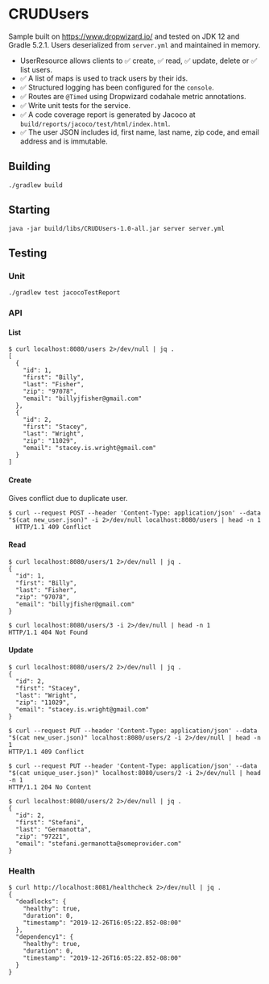 # CRUDUsers
Sample built on https://www.dropwizard.io/ and tested on JDK 12 and Gradle 5.2.1. Users deserialized from `server.yml` and maintained in memory.

  * UserResource allows clients to ✅ create, ✅ read, ✅ update, delete or ✅ list users.
  * ✅ A list of maps is used to track users by their ids.
  * ✅ Structured logging has been configured for the `console`.
  * ✅ Routes are `@Timed` using Dropwizard codahale metric annotations.
  * ✅ Write unit tests for the service.
  * ✅ A code coverage report is generated by Jacoco at `build/reports/jacoco/test/html/index.html`.
  * ✅ The user JSON includes id, first name, last name, zip code, and email address and is immutable.

## Building
`./gradlew build`

## Starting
`java -jar build/libs/CRUDUsers-1.0-all.jar server server.yml`

## Testing

### Unit
`./gradlew test jacocoTestReport`

### API

#### List
```
$ curl localhost:8080/users 2>/dev/null | jq .
[
  {
    "id": 1,
    "first": "Billy",
    "last": "Fisher",
    "zip": "97078",
    "email": "billyjfisher@gmail.com"
  },
  {
    "id": 2,
    "first": "Stacey",
    "last": "Wright",
    "zip": "11029",
    "email": "stacey.is.wright@gmail.com"
  }
]
```

#### Create
Gives conflict due to duplicate user.

```
$ curl --request POST --header 'Content-Type: application/json' --data "$(cat new_user.json)" -i 2>/dev/null localhost:8080/users | head -n 1
  HTTP/1.1 409 Conflict
```

#### Read
```
$ curl localhost:8080/users/1 2>/dev/null | jq .
{
  "id": 1,
  "first": "Billy",
  "last": "Fisher",
  "zip": "97078",
  "email": "billyjfisher@gmail.com"
}

$ curl localhost:8080/users/3 -i 2>/dev/null | head -n 1
HTTP/1.1 404 Not Found
```

#### Update
```
$ curl localhost:8080/users/2 2>/dev/null | jq .
{
  "id": 2,
  "first": "Stacey",
  "last": "Wright",
  "zip": "11029",
  "email": "stacey.is.wright@gmail.com"
}

$ curl --request PUT --header 'Content-Type: application/json' --data "$(cat new_user.json)" localhost:8080/users/2 -i 2>/dev/null | head -n 1
HTTP/1.1 409 Conflict

$ curl --request PUT --header 'Content-Type: application/json' --data "$(cat unique_user.json)" localhost:8080/users/2 -i 2>/dev/null | head -n 1
HTTP/1.1 204 No Content

$ curl localhost:8080/users/2 2>/dev/null | jq .
{
  "id": 2,
  "first": "Stefani",
  "last": "Germanotta",
  "zip": "97221",
  "email": "stefani.germanotta@someprovider.com"
}
```

### Health
```
$ curl http://localhost:8081/healthcheck 2>/dev/null | jq .
{
  "deadlocks": {
    "healthy": true,
    "duration": 0,
    "timestamp": "2019-12-26T16:05:22.852-08:00"
  },
  "dependency1": {
    "healthy": true,
    "duration": 0,
    "timestamp": "2019-12-26T16:05:22.852-08:00"
  }
}
```
